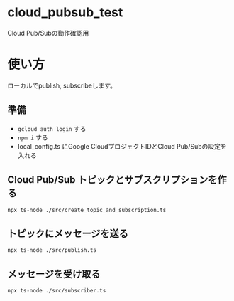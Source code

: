 # cloud_pubsub_test
Cloud Pub/Subの動作確認用

# 使い方

ローカルでpublish, subscribeします。

## 準備

* `gcloud auth login` する
* `npm i` する
* local_config.ts にGoogle CloudプロジェクトIDとCloud Pub/Subの設定を入れる


## Cloud Pub/Sub トピックとサブスクリプションを作る

```
npx ts-node ./src/create_topic_and_subscription.ts
```

## トピックにメッセージを送る

```
npx ts-node ./src/publish.ts
```

## メッセージを受け取る

```
npx ts-node ./src/subscriber.ts
```